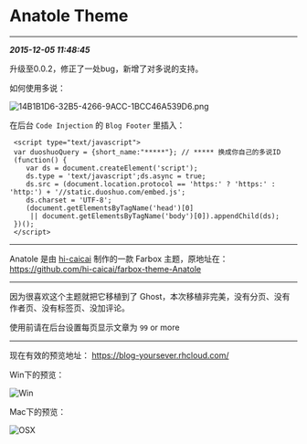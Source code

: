 # Anatole Theme

---

***2015-12-05 11:48:45***

升级至0.0.2，修正了一处bug，新增了对多说的支持。

如何使用多说：

 ![14B1B1D6-32B5-4266-9ACC-1BCC46A539D6.png](https://dn-cdn-image.qbox.me/b442ca602148e326865a1ed6ea7dfeeb) 

 在后台 `Code Injection` 的 `Blog Footer` 里插入：

     <script type="text/javascript">
     var duoshuoQuery = {short_name:"*****"}; // ***** 换成你自己的多说ID
     (function() {
		var ds = document.createElement('script');
		ds.type = 'text/javascript';ds.async = true;
		ds.src = (document.location.protocol == 'https:' ? 'https:' : 'http:') + '//static.duoshuo.com/embed.js';
		ds.charset = 'UTF-8';
		(document.getElementsByTagName('head')[0] 
		 || document.getElementsByTagName('body')[0]).appendChild(ds);
     })();
     </script>

---

Anatole 是由 [hi-caicai](https://github.com/hi-caicai) 制作的一款 Farbox 主题，原地址在： https://github.com/hi-caicai/farbox-theme-Anatole

---

因为很喜欢这个主题就把它移植到了 Ghost，本次移植非完美，没有分页、没有作者页、没有标签页、没加评论。

使用前请在后台设置每页显示文章为 `99` or more

---

现在有效的预览地址： https://blog-yoursever.rhcloud.com/

Win下的预览：

![Win](https://ooo.0o0.ooo/2015/11/19/564dd67357b9e.png)

Mac下的预览：

![OSX](https://ooo.0o0.ooo/2015/11/19/564dd6bc7c0f3.png)
